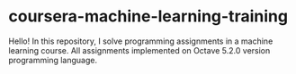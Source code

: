 # coursera-machine-learning-training
Hello!
In this repository, I solve programming assignments in a machine learning course.
All assignments implemented on Octave 5.2.0 version programming language.
